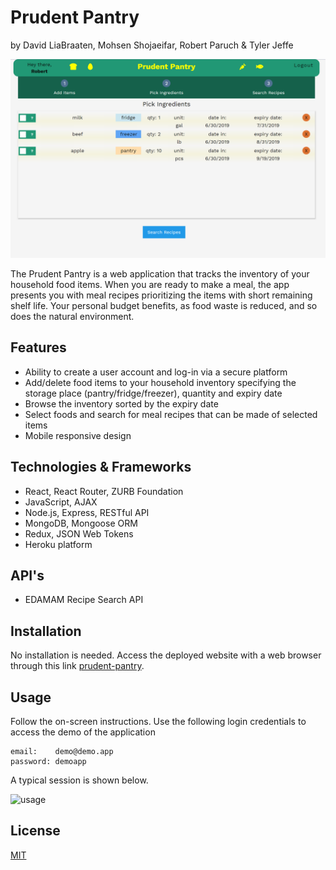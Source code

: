 # Prudent Pantry

by David LiaBraaten, Mohsen Shojaeifar, Robert Paruch & Tyler Jeffe

![prudent-pantry](images/prudent-pantry.png 'Prudent Pantry')

The Prudent Pantry is a web application that tracks the inventory of your household food items. When you are ready to make a meal, the app presents you with meal recipes prioritizing the items with short remaining shelf life. Your personal budget benefits, as food waste is reduced, and so does the natural environment.

## Features

- Ability to create a user account and log-in via a secure platform
- Add/delete food items to your household inventory specifying the storage place (pantry/fridge/freezer), quantity and expiry date
- Browse the inventory sorted by the expiry date
- Select foods and search for meal recipes that can be made of selected items
- Mobile responsive design

## Technologies & Frameworks

- React, React Router, ZURB Foundation
- JavaScript, AJAX
- Node.js, Express, RESTful API
- MongoDB, Mongoose ORM
- Redux, JSON Web Tokens
- Heroku platform

## API's

- EDAMAM Recipe Search API

## Installation

No installation is needed. Access the deployed website with a web browser through this link [prudent-pantry](https://prudent-pantry.herokuapp.com/).

## Usage

Follow the on-screen instructions. Use the following login credentials to access the demo of the application

```text
email:    demo@demo.app
password: demoapp
```

A typical session is shown below.

![usage](images/usage.gif 'Usage')

## License

[MIT](https://choosealicense.com/licenses/mit/)
